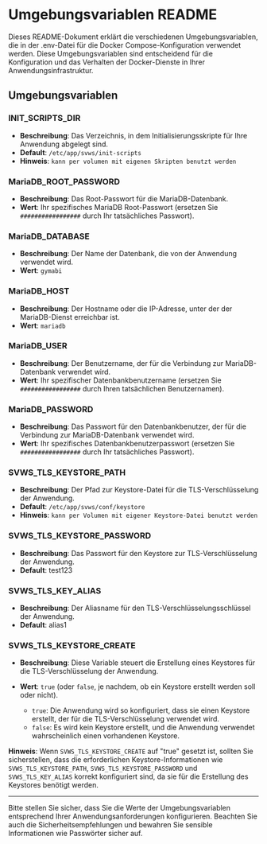 # Umgebungsvariablen README

Dieses README-Dokument erklärt die verschiedenen Umgebungsvariablen, die in der .env-Datei für die Docker Compose-Konfiguration verwendet werden. Diese Umgebungsvariablen sind entscheidend für die Konfiguration und das Verhalten der Docker-Dienste in Ihrer Anwendungsinfrastruktur.

## Umgebungsvariablen

### INIT_SCRIPTS_DIR

- **Beschreibung**: Das Verzeichnis, in dem Initialisierungsskripte für Ihre Anwendung abgelegt sind.
- **Default**: `/etc/app/svws/init-scripts`
- **Hinweis**: `kann per volumen mit eigenen Skripten benutzt werden`

### MariaDB_ROOT_PASSWORD

- **Beschreibung**: Das Root-Passwort für die MariaDB-Datenbank.
- **Wert**: Ihr spezifisches MariaDB Root-Passwort (ersetzen Sie `#################` durch Ihr tatsächliches Passwort).

### MariaDB_DATABASE

- **Beschreibung**: Der Name der Datenbank, die von der Anwendung verwendet wird.
- **Wert**: `gymabi`

### MariaDB_HOST

- **Beschreibung**: Der Hostname oder die IP-Adresse, unter der der MariaDB-Dienst erreichbar ist.
- **Wert**: `mariadb`

### MariaDB_USER

- **Beschreibung**: Der Benutzername, der für die Verbindung zur MariaDB-Datenbank verwendet wird.
- **Wert**: Ihr spezifischer Datenbankbenutzername (ersetzen Sie `#################` durch Ihren tatsächlichen Benutzernamen).

### MariaDB_PASSWORD

- **Beschreibung**: Das Passwort für den Datenbankbenutzer, der für die Verbindung zur MariaDB-Datenbank verwendet wird.
- **Wert**: Ihr spezifisches Datenbankbenutzerpasswort (ersetzen Sie `#################` durch Ihr tatsächliches Passwort).

### SVWS_TLS_KEYSTORE_PATH

- **Beschreibung**: Der Pfad zur Keystore-Datei für die TLS-Verschlüsselung der Anwendung.
- **Default**: `/etc/app/svws/conf/keystore`
- **Hinweis**: `kann per Volumen mit eigener Keystore-Datei benutzt werden`

### SVWS_TLS_KEYSTORE_PASSWORD

- **Beschreibung**: Das Passwort für den Keystore zur TLS-Verschlüsselung der Anwendung.
- **Default**: test123

### SVWS_TLS_KEY_ALIAS

- **Beschreibung**: Der Aliasname für den TLS-Verschlüsselungsschlüssel der Anwendung.
- **Default**: alias1

### SVWS_TLS_KEYSTORE_CREATE

- **Beschreibung**: Diese Variable steuert die Erstellung eines Keystores für die TLS-Verschlüsselung der Anwendung.
- **Wert**: `true` (oder `false`, je nachdem, ob ein Keystore erstellt werden soll oder nicht).

	- `true`: Die Anwendung wird so konfiguriert, dass sie einen Keystore erstellt, der für die TLS-Verschlüsselung verwendet wird.
	- `false`: Es wird kein Keystore erstellt, und die Anwendung verwendet wahrscheinlich einen vorhandenen Keystore.

**Hinweis**: Wenn `SVWS_TLS_KEYSTORE_CREATE` auf "true" gesetzt ist, sollten Sie sicherstellen, dass die erforderlichen Keystore-Informationen wie `SVWS_TLS_KEYSTORE_PATH`, `SVWS_TLS_KEYSTORE_PASSWORD` und `SVWS_TLS_KEY_ALIAS` korrekt konfiguriert sind, da sie für die Erstellung des Keystores benötigt werden.

---

Bitte stellen Sie sicher, dass Sie die Werte der Umgebungsvariablen entsprechend Ihrer Anwendungsanforderungen konfigurieren. Beachten Sie auch die Sicherheitsempfehlungen und bewahren Sie sensible Informationen wie Passwörter sicher auf.
